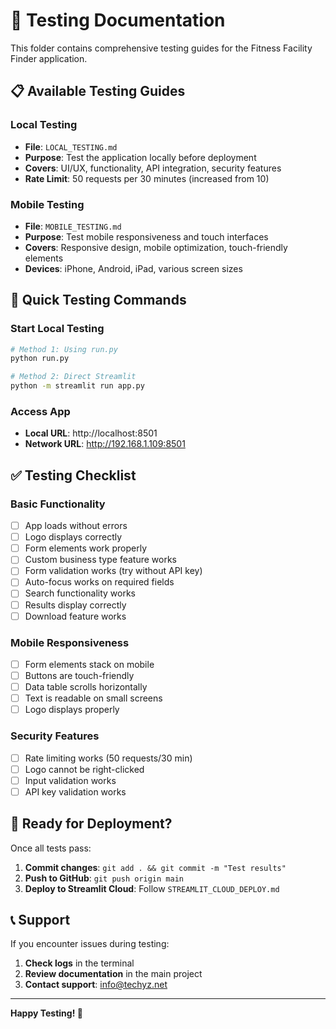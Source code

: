 # 🧪 Testing Documentation

This folder contains comprehensive testing guides for the Fitness Facility Finder application.

## 📋 Available Testing Guides

### **Local Testing**
- **File**: `LOCAL_TESTING.md`
- **Purpose**: Test the application locally before deployment
- **Covers**: UI/UX, functionality, API integration, security features
- **Rate Limit**: 50 requests per 30 minutes (increased from 10)

### **Mobile Testing**
- **File**: `MOBILE_TESTING.md`
- **Purpose**: Test mobile responsiveness and touch interfaces
- **Covers**: Responsive design, mobile optimization, touch-friendly elements
- **Devices**: iPhone, Android, iPad, various screen sizes

## 🚀 Quick Testing Commands

### **Start Local Testing**
```bash
# Method 1: Using run.py
python run.py

# Method 2: Direct Streamlit
python -m streamlit run app.py
```

### **Access App**
- **Local URL**: http://localhost:8501
- **Network URL**: http://192.168.1.109:8501

## ✅ Testing Checklist

### **Basic Functionality**
- [ ] App loads without errors
- [ ] Logo displays correctly
- [ ] Form elements work properly
- [ ] Custom business type feature works
- [ ] Form validation works (try without API key)
- [ ] Auto-focus works on required fields
- [ ] Search functionality works
- [ ] Results display correctly
- [ ] Download feature works

### **Mobile Responsiveness**
- [ ] Form elements stack on mobile
- [ ] Buttons are touch-friendly
- [ ] Data table scrolls horizontally
- [ ] Text is readable on small screens
- [ ] Logo displays properly

### **Security Features**
- [ ] Rate limiting works (50 requests/30 min)
- [ ] Logo cannot be right-clicked
- [ ] Input validation works
- [ ] API key validation works

## 🎯 Ready for Deployment?

Once all tests pass:
1. **Commit changes**: `git add . && git commit -m "Test results"`
2. **Push to GitHub**: `git push origin main`
3. **Deploy to Streamlit Cloud**: Follow `STREAMLIT_CLOUD_DEPLOY.md`

## 📞 Support

If you encounter issues during testing:
1. **Check logs** in the terminal
2. **Review documentation** in the main project
3. **Contact support**: info@techyz.net

---

**Happy Testing! 🎉**
